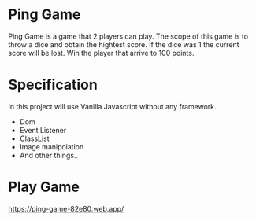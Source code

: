 # Ping Game
Ping Game is a game that 2 players can play.
The scope of this game is to throw a dice and obtain the hightest score.
If the dice was 1 the current score will be lost.
Win the player that arrive to 100 points.

# Specification
In this project will use Vanilla Javascript without any framework.
- Dom
- Event Listener
- ClassList
- Image manipolation
- And other things..

# Play Game
https://ping-game-82e80.web.app/
